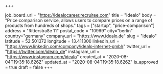 +++

job_board_url = "https://idealocareer.recruitee.com"
title = "Idealo"
body = "Price comparison service, allows users to compare prices on a range of products from hundreds of shops."
tags = ["startup", "price-comparison"]
address = "Ritterstraße 11"
postal_code = "10969"
city="berlin"
country="germany"
company_url = "https://www.idealo.de"
slug = "idealo"
latitude = 52.501372
longitude = 13.411300
linkedin_url = "https://www.linkedin.com/company/idealo-internet-gmbh"
twitter_url = "https://twitter.com/idealo_de"
instagram_url = "https://www.instagram.com/idealo"
created_at = "2020-08-04T19:35:18.626Z"
updated_at = "2020-08-04T19:35:18.626Z"
is_approved = true
draft = false
+++
